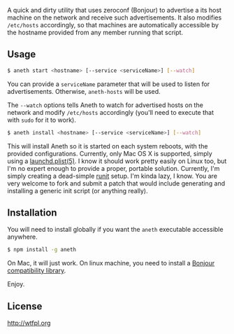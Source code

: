 A quick and dirty utility that uses zeroconf (Bonjour) to advertise a its host machine 
on the network and receive such advertisements. It also modifies `/etc/hosts` accordingly,
so that machines are automatically accessible by the hostname provided from any member running
that script.

## Usage

```bash
$ aneth start <hostname> [--service <serviceName>] [--watch]
```

You can provide a `serviceName` parameter that will be used to listen for advertisements. 
Otherwise, `aneth-hosts` will be used.

The `--watch` options tells Aneth to watch for advertised hosts on the network and modify
`/etc/hosts` accordingly (you'll need to execute that with `sudo` for it to work).

```bash
$ aneth install <hostname> [--service <serviceName>] [--watch]
```

This will install Aneth so it is started on each system reboots, with the provided configurations. Currently, only Mac OS X is supported, simply using a [launchd.plist(5)][1]. I know it should work pretty easily on Linux too, but I'm no expert enough to provide a proper, portable solution. Currently, I'm simply creating a dead-simple [runit][2] setup. I'm kinda lazy, I know. You are very welcome to fork and submit a patch that would include generating and installing a generic init script (or anything really).

## Installation

You will need to install globally if you want the `aneth` executable accessible anywhere.

```bash
$ npm install -g aneth
```

On Mac, it will just work. On linux machine, you need to install a [Bonjour
compatibility library](https://github.com/agnat/node_mdns#installation).

Enjoy.

## License

http://wtfpl.org

[1]: http://developer.apple.com/library/mac/#documentation/Darwin/Reference/ManPages/man5/launchd.plist.5.html
[2]: http://smarden.org/runit/